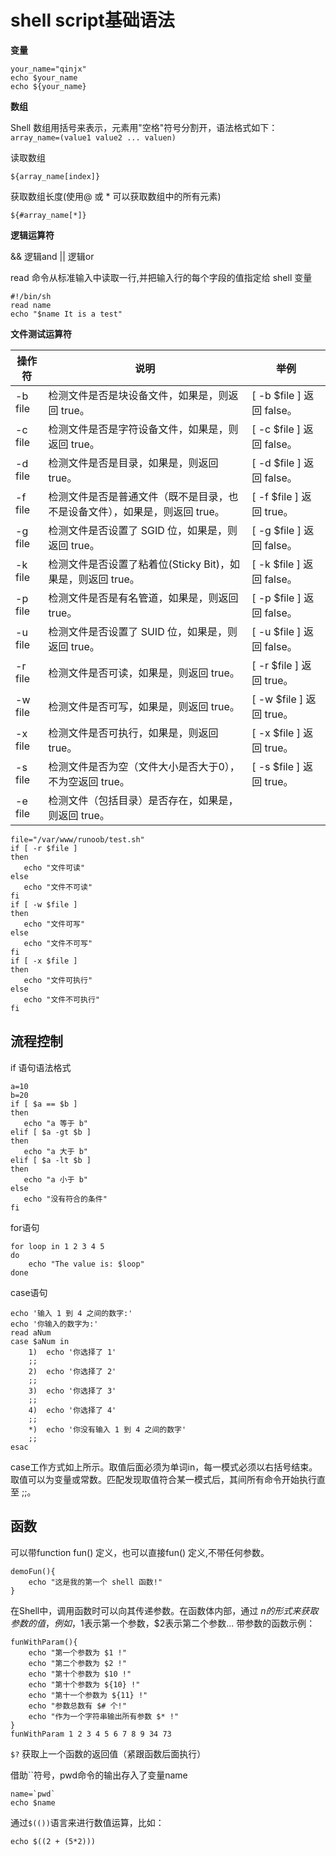# shell script基础语法

**变量**
```shell
your_name="qinjx"
echo $your_name
echo ${your_name}
```

**数组**

Shell 数组用括号来表示，元素用"空格"符号分割开，语法格式如下：
`array_name=(value1 value2 ... valuen)`

读取数组

`${array_name[index]}`

获取数组长度(使用@ 或 * 可以获取数组中的所有元素)

`${#array_name[*]}`

**逻辑运算符**

&& 逻辑and    || 逻辑or

read 命令从标准输入中读取一行,并把输入行的每个字段的值指定给 shell 变量
```shell
#!/bin/sh
read name 
echo "$name It is a test"
```

**文件测试运算符**

|操作符	|说明	|举例 |
| --- | --- | --- |
|-b file|	检测文件是否是块设备文件，如果是，则返回 true。|	[ -b $file ] 返回 false。|
|-c file|	检测文件是否是字符设备文件，如果是，则返回 true。|	[ -c $file ] 返回 false。|
|-d file|	检测文件是否是目录，如果是，则返回 true。	|[ -d $file ] 返回 false。|
|-f file|	检测文件是否是普通文件（既不是目录，也不是设备文件），如果是，则返回 true。	|[ -f $file ] 返回 true。|
|-g file|	检测文件是否设置了 SGID 位，如果是，则返回 true。	|[ -g $file ] 返回 false。|
|-k file|	检测文件是否设置了粘着位(Sticky Bit)，如果是，则返回 true。	|[ -k $file ] 返回 false。|
|-p file|	检测文件是否是有名管道，如果是，则返回 true。	|[ -p $file ] 返回 false。|
|-u file|	检测文件是否设置了 SUID 位，如果是，则返回 true。	|[ -u $file ] 返回 false。|
|-r file|	检测文件是否可读，如果是，则返回 true。	|[ -r $file ] 返回 true。|
|-w file|	检测文件是否可写，如果是，则返回 true。	|[ -w $file ] 返回 true。|
|-x file|	检测文件是否可执行，如果是，则返回 true。	|[ -x $file ] 返回 true。|
|-s file|	检测文件是否为空（文件大小是否大于0），不为空返回 true。	|[ -s $file ] 返回 true。|
|-e file|	检测文件（包括目录）是否存在，如果是，则返回 true。|
```shell
file="/var/www/runoob/test.sh"
if [ -r $file ]
then
   echo "文件可读"
else
   echo "文件不可读"
fi
if [ -w $file ]
then
   echo "文件可写"
else
   echo "文件不可写"
fi
if [ -x $file ]
then
   echo "文件可执行"
else
   echo "文件不可执行"
fi
```

## 流程控制

if 语句语法格式
```shell
a=10
b=20
if [ $a == $b ]
then
   echo "a 等于 b"
elif [ $a -gt $b ]
then
   echo "a 大于 b"
elif [ $a -lt $b ]
then
   echo "a 小于 b"
else
   echo "没有符合的条件"
fi
```

for语句
```shell
for loop in 1 2 3 4 5
do
    echo "The value is: $loop"
done
```

case语句
```shell
echo '输入 1 到 4 之间的数字:'
echo '你输入的数字为:'
read aNum
case $aNum in
    1)  echo '你选择了 1'
    ;;
    2)  echo '你选择了 2'
    ;;
    3)  echo '你选择了 3'
    ;;
    4)  echo '你选择了 4'
    ;;
    *)  echo '你没有输入 1 到 4 之间的数字'
    ;;
esac
```
case工作方式如上所示。取值后面必须为单词in，每一模式必须以右括号结束。取值可以为变量或常数。匹配发现取值符合某一模式后，其间所有命令开始执行直至 ;;。

## 函数

可以带function fun() 定义，也可以直接fun() 定义,不带任何参数。
```shell
demoFun(){
    echo "这是我的第一个 shell 函数!"
}
```
在Shell中，调用函数时可以向其传递参数。在函数体内部，通过 $n 的形式来获取参数的值，例如，$1表示第一个参数，$2表示第二个参数... 带参数的函数示例：
```shell
funWithParam(){
    echo "第一个参数为 $1 !"
    echo "第二个参数为 $2 !"
    echo "第十个参数为 $10 !"
    echo "第十个参数为 ${10} !"
    echo "第十一个参数为 ${11} !"
    echo "参数总数有 $# 个!"
    echo "作为一个字符串输出所有参数 $* !"
}
funWithParam 1 2 3 4 5 6 7 8 9 34 73
```

`$?` 获取上一个函数的返回值（紧跟函数后面执行）

借助``符号，pwd命令的输出存入了变量name
```shell
name=`pwd`
echo $name
```
通过`$(())`语言来进行数值运算，比如：
```shell
echo $((2 + (5*2)))
```